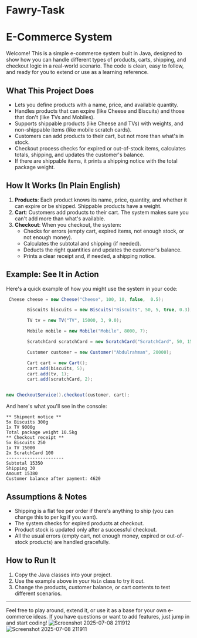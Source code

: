 # Fawry-Task
# E-Commerce System

Welcome! This is a simple e-commerce system built in Java, designed to show how you can handle different types of products, carts, shipping, and checkout logic in a real-world scenario. The code is clean, easy to follow, and ready for you to extend or use as a learning reference.

## What This Project Does
- Lets you define products with a name, price, and available quantity.
- Handles products that can expire (like Cheese and Biscuits) and those that don't (like TVs and Mobiles).
- Supports shippable products (like Cheese and TVs) with weights, and non-shippable items (like mobile scratch cards).
- Customers can add products to their cart, but not more than what's in stock.
- Checkout process checks for expired or out-of-stock items, calculates totals, shipping, and updates the customer's balance.
- If there are shippable items, it prints a shipping notice with the total package weight.

## How It Works (In Plain English)
1. **Products**: Each product knows its name, price, quantity, and whether it can expire or be shipped. Shippable products have a weight.
2. **Cart**: Customers add products to their cart. The system makes sure you can't add more than what's available.
3. **Checkout**: When you checkout, the system:
   - Checks for errors (empty cart, expired items, not enough stock, or not enough money).
   - Calculates the subtotal and shipping (if needed).
   - Deducts the right quantities and updates the customer's balance.
   - Prints a clear receipt and, if needed, a shipping notice.

## Example: See It in Action
Here's a quick example of how you might use the system in your code:

```java
 Cheese cheese = new Cheese("Cheese", 100, 10, false,  0.5);

        Biscuits biscuits = new Biscuits("Biscuits", 50, 5, true, 0.3);

        TV tv = new TV("TV", 15000, 3, 9.0);

        Mobile mobile = new Mobile("Mobile", 8000, 7);

        ScratchCard scratchCard = new ScratchCard("ScratchCard", 50, 150);

        Customer customer = new Customer("Abdulrahman", 20000);

        Cart cart = new Cart();
        cart.add(biscuits, 5);
        cart.add(tv, 1);
        cart.add(scratchCard, 2);


new CheckoutService().checkout(customer, cart);
```

And here's what you'll see in the console:

```
** Shipment notice **
5x Biscuits 300g
1x TV 9000g
Total package weight 10.5kg
** Checkout receipt **
5x Biscuits 250
1x TV 15000
2x ScratchCard 100
----------------------
Subtotal 15350
Shipping 30
Amount 15380
Customer balance after payment: 4620
```

## Assumptions & Notes
- Shipping is a flat fee per order if there's anything to ship (you can change this to per kg if you want).
- The system checks for expired products at checkout.
- Product stock is updated only after a successful checkout.
- All the usual errors (empty cart, not enough money, expired or out-of-stock products) are handled gracefully.

## How to Run It
1. Copy the Java classes into your project.
2. Use the example above in your `Main` class to try it out.
3. Change the products, customer balance, or cart contents to test different scenarios.

---

Feel free to play around, extend it, or use it as a base for your own e-commerce ideas. If you have questions or want to add features, just jump in and start coding!
![Screenshot 2025-07-08 211912](https://github.com/user-attachments/assets/7dd2606e-ae5c-4d70-babf-d94ab1eecb7a)
![Screenshot 2025-07-08 211911](https://github.com/user-attachments/assets/24673979-4505-4d94-a1c0-9a5496877c54)
